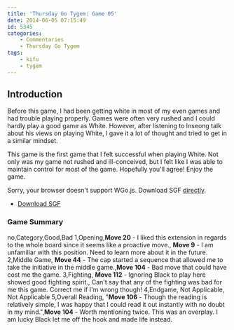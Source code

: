 ```yaml
---
title: 'Thursday Go Tygem: Game 05'
date: 2014-06-05 07:15:49
id: 5345
categories:
	- Commentaries
	- Thursday Go Tygem
tags:
	- kifu
	- tygem
---
```


## Introduction

Before this game, I had been getting white in most of my even games and had trouble playing properly. Games were often very rushed and I could hardly play a good game as White. However, after listening to Inseong talk about his views on playing White, I gave it a lot of thought and tried to get in a similar mindset.

This game is the first game that I felt successful when playing White. Not only was my game not rushed and ill-conceived, but I felt like I was able to maintain control for most of the game. Hopefully you'll agree! Enjoy the game.

<article>
	<section data-wgo="/kifu/2014/2014.06.05-TGT-05.sgf" data-wgo-enablewheel="false" style="width: 100%">
	  <p>Sorry, your browser doesn't support WGo.js. Download SGF <a href="/kifu/2014/2014.06.05-TGT-05.sgf">directly</a>.</p>
	</section>
	<div><ul><li><a href="/kifu/2014/2014.06.05-TGT-05.sgf">Download SGF</a></li></ul></div>
</article>

### Game Summary

no,Category,Good,Bad
1,Opening,**Move 20** - I liked this extension in regards to the whole board since it seems like a proactive move., **Move 9** - I am unfamiliar with this position. Need to learn more about it in the future.
2,Middle Game, **Move 44** - The cap started a sequence that allowed me to take the initiative in the middle game.,**Move 104** - Bad move that could have cost me the game.
3,Fighting, **Move 112** - Ignoring Black to play here showed good fighting spirit., Can't say that any of the fighting was bad for me this game. Correct me if I'm wrong though!
4,Endgame, Not Applicable, Not Applicable
5,Overall Reading, "**Move 106** - Though the reading is relatively simple, I was happy that I could read it out instantly with no doubt in my mind.",**Move 104** - Worth mentioning twice. This was an overplay. I am lucky Black let me off the hook and made life instead.

